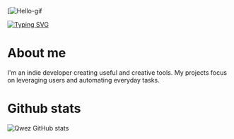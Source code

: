 [![Hello-gif](https://user-images.githubusercontent.com/74038190/225813708-98b745f2-7d22-48cf-9150-083f1b00d6c9.gif)

[![Typing SVG](https://readme-typing-svg.herokuapp.com?font=Roboto&size=40&duration=4000&pause=1000&color=886FFF&width=435&lines=Welcome!+)](https://git.io/typing-svg)

# About me
I'm an indie developer creating useful and creative tools. My projects focus on leveraging users and automating everyday tasks.

# Github stats
![Qwez GitHub stats](https://github-readme-stats.vercel.app/api?username=qwez-source&show_icons=true&theme=radical)
